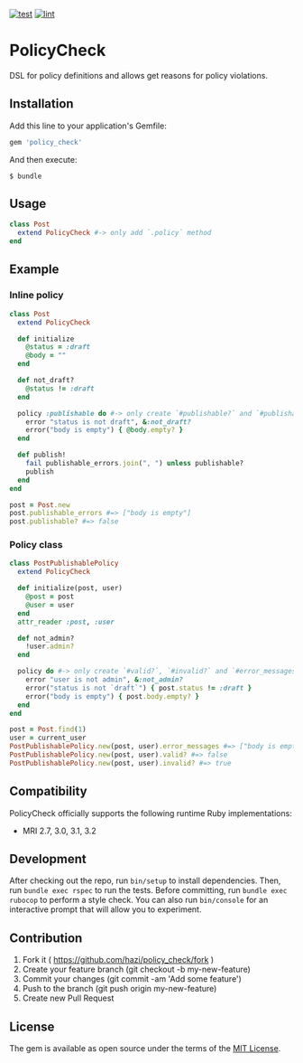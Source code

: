 [![test](https://github.com/hazi/policy_check/actions/workflows/test.yml/badge.svg)](https://github.com/hazi/policy_check/actions/workflows/test.yml) [![lint](https://github.com/hazi/policy_check/actions/workflows/lint.yml/badge.svg)](https://github.com/hazi/policy_check/actions/workflows/lint.yml)

# PolicyCheck

DSL for policy definitions and allows get reasons for policy violations.

## Installation

Add this line to your application's Gemfile:

```ruby
gem 'policy_check'
```

And then execute:

    $ bundle


## Usage

```ruby
class Post
  extend PolicyCheck #-> only add `.policy` method
end
```

## Example

### Inline policy

```ruby
class Post
  extend PolicyCheck

  def initialize
    @status = :draft
    @body = ""
  end

  def not_draft?
    @status != :draft
  end

  policy :publishable do #-> only create `#publishable?` and `#publishable_errors` method
    error "status is not draft", &:not_draft?
    error("body is empty") { @body.empty? }
  end

  def publish!
    fail publishable_errors.join(", ") unless publishable?
    publish
  end
end

post = Post.new
post.publishable_errors #=> ["body is empty"]
post.publishable? #=> false
```

### Policy class

```ruby
class PostPublishablePolicy
  extend PolicyCheck

  def initialize(post, user)
    @post = post
    @user = user
  end
  attr_reader :post, :user

  def not_admin?
    !user.admin?
  end

  policy do #-> only create `#valid?`, `#invalid?` and `#error_messages` method
    error "user is not admin", &:not_admin?
    error("status is not `draft`") { post.status != :draft }
    error("body is empty") { post.body.empty? }
  end
end

post = Post.find(1)
user = current_user
PostPublishablePolicy.new(post, user).error_messages #=> ["body is empty", "user is not admin"]
PostPublishablePolicy.new(post, user).valid? #=> false
PostPublishablePolicy.new(post, user).invalid? #=> true
```

## Compatibility

PolicyCheck officially supports the following runtime Ruby implementations:

- MRI 2.7, 3.0, 3.1, 3.2

## Development

After checking out the repo, run `bin/setup` to install dependencies.
Then, run `bundle exec rspec` to run the tests.
Before committing, run `bundle exec rubocop` to perform a style check.
You can also run `bin/console` for an interactive prompt that will allow you to experiment.

## Contribution

1. Fork it ( https://github.com/hazi/policy_check/fork )
2. Create your feature branch (git checkout -b my-new-feature)
3. Commit your changes (git commit -am 'Add some feature')
4. Push to the branch (git push origin my-new-feature)
5. Create new Pull Request

## License

The gem is available as open source under the terms of the [MIT License](https://opensource.org/licenses/MIT).
